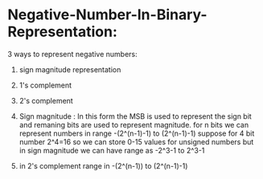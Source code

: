 # Negative-Number-In-Binary-Representation:
3 ways to represent negative numbers:
1) sign magnitude representation
2) 1's complement
3) 2's complement

1) Sign magnitude : 
 In this form the MSB is used to represent the sign bit and remaning bits are used to represent magnitude.
 for n bits we can represent numbers in range -(2^(n-1)-1) to (2^(n-1)-1)
 suppose for 4 bit number 2^4=16 so we can store 0-15 values for unsigned numbers but in sign magnitude we can have range as -2^3-1 to 2^3-1 
 3) in 2's complement range in -(2^(n-1)) to (2^(n-1)-1)
